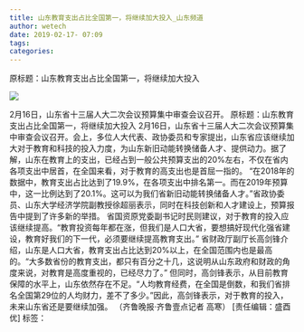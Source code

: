 ```yaml
---
title: 山东教育支出占比全国第一，将继续加大投入_山东频道
author: wetech
date: 2019-02-17- 07:09
tags: 
categories: 
---
```

原标题：山东教育支出占比全国第一，将继续加大投入
<!-- more -->
                
<img align="center" border="0" src="http://p2.ifengimg.com/a/2016/0810/204c433878d5cf9size1_w16_h16.png" />
                
            
2月16日，山东省十三届人大二次会议预算集中审查会议召开。
原标题：山东教育支出占比全国第一，将继续加大投入
2月16日，山东省十三届人大二次会议预算集中审查会议召开。会上，多位人大代表、政协委员和专家提出，山东省应该继续加大对于教育和科技的投入力度，为山东新旧动能转换储备人才、提供动力。据了解，山东在教育上的支出，已经占到一般公共预算支出的20%左右，不仅在省内各项支出中居首，在全国来看，对于教育的高支出也是首屈一指的。
“在2018年的数据中，教育支出占比达到了19.9%，在各项支出中排名第一。而在2019年预算中，这一比例达到了20.1%。这可以为我们省新旧动能转换储备人才。”省政协委员、山东大学经济学院副教授徐超丽表示，同时在科技创新和人才建设上，预算报告中提到了许多新的举措。
省国资原党委副书记时民则建议，对于教育的投入应该继续提高。“教育投资每年都在涨，但我们是人口大省，要想搞好现代化强省建设，教育好我们的下一代，必须要继续提高教育支出。”
省财政厅副厅长高剑锋介绍，山东是人口大省，教育支出占比达到20%以上，在全国范围内也是最高的。“大多数省份的教育支出，都只有百分之十几，这说明从山东政府和财政的角度来说，对教育是高度重视的，已经尽力了。”
但同时，高剑锋表示，从目前教育保障的水平上，山东依然存在不足。“人均教育经费，在全国是倒数，和我们省排名全国第29位的人均财力，差不了多少。”因此，高剑锋表示，对于教育的投入，未来山东省还是要继续加强。
（齐鲁晚报·齐鲁壹点记者 高寒）
[责任编辑：盛酉优]
标签：
 
             
